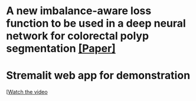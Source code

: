 # A new imbalance-aware loss function to be used in a deep neural network for colorectal polyp segmentation [[Paper]](https://doi.org/10.1016/j.compbiomed.2022.106205)

# Stremalit web app for demonstration
[[Watch the video](https://www.youtube.com/watch?v=v1uoPyzWU7M)




